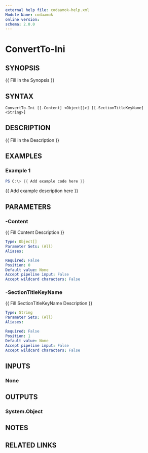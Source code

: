 ```yaml
---
external help file: codaamok-help.xml
Module Name: codaamok
online version:
schema: 2.0.0
---
```


# ConvertTo-Ini

## SYNOPSIS
{{ Fill in the Synopsis }}

## SYNTAX

```
ConvertTo-Ini [[-Content] <Object[]>] [[-SectionTitleKeyName] <String>]
```

## DESCRIPTION
{{ Fill in the Description }}

## EXAMPLES

### Example 1
```powershell
PS C:\> {{ Add example code here }}
```

{{ Add example description here }}

## PARAMETERS

### -Content
{{ Fill Content Description }}

```yaml
Type: Object[]
Parameter Sets: (All)
Aliases:

Required: False
Position: 0
Default value: None
Accept pipeline input: False
Accept wildcard characters: False
```

### -SectionTitleKeyName
{{ Fill SectionTitleKeyName Description }}

```yaml
Type: String
Parameter Sets: (All)
Aliases:

Required: False
Position: 1
Default value: None
Accept pipeline input: False
Accept wildcard characters: False
```

## INPUTS

### None
## OUTPUTS

### System.Object
## NOTES

## RELATED LINKS
